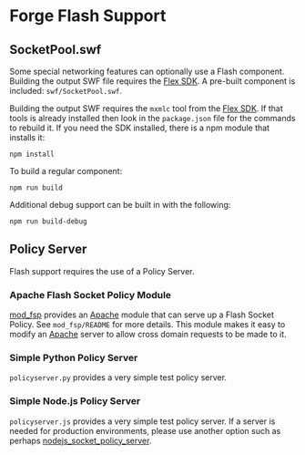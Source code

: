 Forge Flash Support
===================

SocketPool.swf
--------------

Some special networking features can optionally use a Flash component.
Building the output SWF file requires the [Flex SDK][].  A pre-built component
is included: `swf/SocketPool.swf`.

Building the output SWF requires the `mxmlc` tool from the [Flex SDK][]. If
that tools is already installed then look in the `package.json` file for the
commands to rebuild it. If you need the SDK installed, there is a npm module that installs it:

    npm install

To build a regular component:

    npm run build

Additional debug support can be built in with the following:

    npm run build-debug

Policy Server
-------------

Flash support requires the use of a Policy Server.

### Apache Flash Socket Policy Module

[mod_fsp](./mod_fsp) provides an [Apache][] module that can serve up a Flash
Socket Policy. See `mod_fsp/README` for more details. This module makes it easy
to modify an [Apache][] server to allow cross domain requests to be made to it.

### Simple Python Policy Server

`policyserver.py` provides a very simple test policy server.

### Simple Node.js Policy Server

`policyserver.js` provides a very simple test policy server.  If a server is
needed for production environments, please use another option such as perhaps
[nodejs_socket_policy_server][].

[Apache]: http://httpd.apache.org/
[Flex SDK]: https://flex.apache.org/
[nodejs_socket_policy_server]: https://github.com/bichinger/nodejs_socket_policy_server
